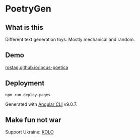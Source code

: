 # PoetryGen

## What is this

Different text generation toys. Mostly mechanical and random.

## Demo

[rostag.github.io/locus-poetica](https://rostag.github.io/locus-poetica)

## Deployment

`npm run deploy-pages`

Generated with [Angular CLI](https://github.com/angular/angular-cli) v9.0.7.

## Make fun not war

Support Ukraine: [KOLO](https://www.koloua.com/en)
